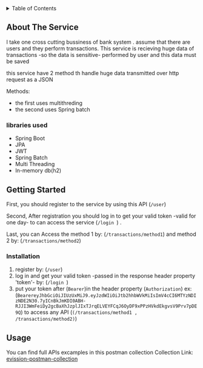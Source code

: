 
<!-- TABLE OF CONTENTS -->
<details>
  <summary>Table of Contents</summary>
  <ol>
    <li>
      <a href="#about-the-service">About The Service</a>
      <ul>
        <li><a href="#libraries-used">libraries used</a></li>
      </ul>
    </li>
    <li>
      <a href="#getting-started">Getting Started</a>
      <ul>
        <li><a href="#installation">Installation</a></li>
      </ul>
    </li>
    <li><a href="#usage">Usage</a></li>
  </ol>
</details>



## About The Service

I take one cross cutting bussiness of bank system .
assume that there are users and they perform transactions. This service is recieving huge data of transactions -so the data is sensitive- performed by user and this data must be saved

this service have 2 method th handle huge data transmitted over http request as a JSON

Methods:
* the first uses multithreding 
* the second uses Spring batch



### libraries used

* Spring Boot
* JPA
* JWT
* Spring Batch
* Multi Threading
* In-memory db(h2)



<!-- GETTING STARTED -->
## Getting Started

First, you should register to the service by using this API (`/user`)

Second, After registration you should log in to get your valid token -valid for one day- to can access the service (`/login `) .

Last, you can Access the method 1 by: (`/transactions/method1`)  and method 2 by: (`/transactions/method2`)
  
  
  
### Installation

1. register by: (`/user`)
2. log in and get your valid token -passed in the response header property 'token'- by: (`/login `)
3. put your token after (`Bearer`)in the header property (`Authorization`) ex: (`BearereyJhbGciOiJIUzUxMiJ9.eyJzdWIiOiJtb2hhbWVkMiIsImV4cCI6MTYzNDIzNDE2N30.7yICnBkJmKDI0ABH-RJJI3WmFeiDy2gcBaXhJzplJIxTJrqELVEYFCqJ6OyDF9xPPzHVkdEkgvsV9Prv7pDE9Q`)
   to access any API (`(/transactions/method1 , /transactions/method2)`)



## Usage

You can find full APIs excamples in this postman collection 
Collection Link: [evission-postman-collection](https://github.com)


